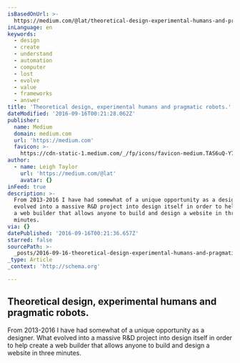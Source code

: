 ```yaml
---
isBasedOnUrl: >-
  https://medium.com/@lat/theoretical-design-experimental-humans-and-pragmatic-robots-9e530f08c66f#.ki6fg1x9s
inLanguage: en
keywords:
  - design
  - create
  - understand
  - automation
  - computer
  - lost
  - evolve
  - value
  - frameworks
  - answer
title: 'Theoretical design, experimental humans and pragmatic robots.'
dateModified: '2016-09-16T00:21:28.062Z'
publisher:
  name: Medium
  domain: medium.com
  url: 'https://medium.com'
  favicon: >-
    https://cdn-static-1.medium.com/_/fp/icons/favicon-medium.TAS6uQ-Y7kcKgi0xjcYHXw.ico
author:
  - name: Leigh Taylor
    url: 'https://medium.com/@lat'
    avatar: {}
inFeed: true
description: >-
  From 2013-2016 I have had somewhat of a unique opportunity as a designer. What
  evolved into a massive R&D project into design itself in order to help create
  a web builder that allows anyone to build and design a website in three
  minutes.
via: {}
datePublished: '2016-09-16T00:21:36.657Z'
starred: false
sourcePath: >-
  _posts/2016-09-16-theoretical-design-experimental-humans-and-pragmatic-robots.md
_type: Article
_context: 'http://schema.org'

---
```

<article style=""><h1>Theoretical design, experimental humans and pragmatic robots.</h1><p>From 2013-2016 I have had somewhat of a unique opportunity as a designer. What evolved into a massive R&amp;D project into design itself in order to help create a web builder that allows anyone to build and design a website in three minutes.</p></article>